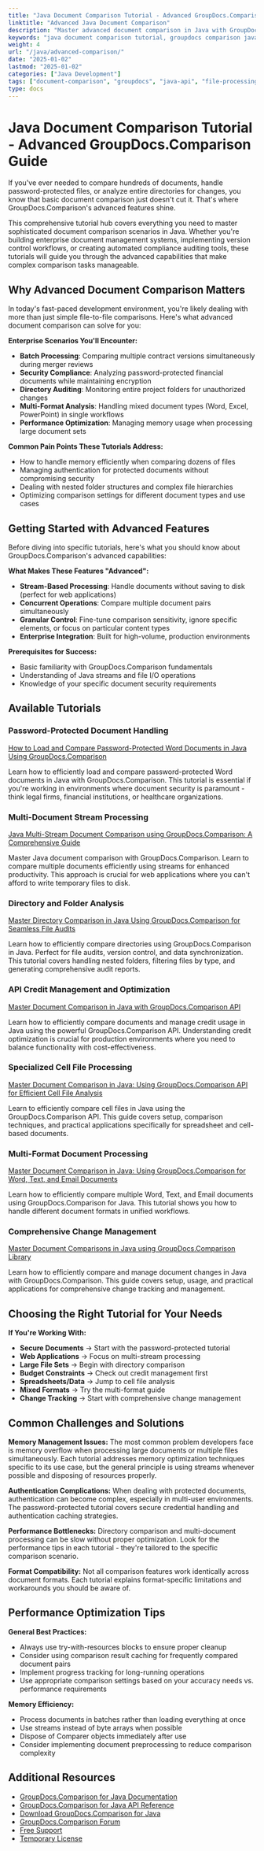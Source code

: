 ```yaml
---
title: "Java Document Comparison Tutorial - Advanced GroupDocs.Comparison Guide"
linktitle: "Advanced Java Document Comparison"
description: "Master advanced document comparison in Java with GroupDocs.Comparison. Step-by-step tutorials for multi-file, protected docs, and directory comparison."
keywords: "java document comparison tutorial, groupdocs comparison java guide, compare documents java api, java file comparison library, multi document comparison java"
weight: 4
url: "/java/advanced-comparison/"
date: "2025-01-02"
lastmod: "2025-01-02"
categories: ["Java Development"]
tags: ["document-comparison", "groupdocs", "java-api", "file-processing"]
type: docs
---
```

# Java Document Comparison Tutorial - Advanced GroupDocs.Comparison Guide

If you've ever needed to compare hundreds of documents, handle password-protected files, or analyze entire directories for changes, you know that basic document comparison just doesn't cut it. That's where GroupDocs.Comparison's advanced features shine.

This comprehensive tutorial hub covers everything you need to master sophisticated document comparison scenarios in Java. Whether you're building enterprise document management systems, implementing version control workflows, or creating automated compliance auditing tools, these tutorials will guide you through the advanced capabilities that make complex comparison tasks manageable.

## Why Advanced Document Comparison Matters

In today's fast-paced development environment, you're likely dealing with more than just simple file-to-file comparisons. Here's what advanced document comparison can solve for you:

**Enterprise Scenarios You'll Encounter:**
- **Batch Processing**: Comparing multiple contract versions simultaneously during merger reviews
- **Security Compliance**: Analyzing password-protected financial documents while maintaining encryption
- **Directory Auditing**: Monitoring entire project folders for unauthorized changes
- **Multi-Format Analysis**: Handling mixed document types (Word, Excel, PowerPoint) in single workflows
- **Performance Optimization**: Managing memory usage when processing large document sets

**Common Pain Points These Tutorials Address:**
- How to handle memory efficiently when comparing dozens of files
- Managing authentication for protected documents without compromising security
- Dealing with nested folder structures and complex file hierarchies
- Optimizing comparison settings for different document types and use cases

## Getting Started with Advanced Features

Before diving into specific tutorials, here's what you should know about GroupDocs.Comparison's advanced capabilities:

**What Makes These Features "Advanced":**
- **Stream-Based Processing**: Handle documents without saving to disk (perfect for web applications)
- **Concurrent Operations**: Compare multiple document pairs simultaneously
- **Granular Control**: Fine-tune comparison sensitivity, ignore specific elements, or focus on particular content types
- **Enterprise Integration**: Built for high-volume, production environments

**Prerequisites for Success:**
- Basic familiarity with GroupDocs.Comparison fundamentals
- Understanding of Java streams and file I/O operations
- Knowledge of your specific document security requirements

## Available Tutorials

### Password-Protected Document Handling

[How to Load and Compare Password-Protected Word Documents in Java Using GroupDocs.Comparison](./groupdocs-compare-protected-word-documents-java/)

Learn how to efficiently load and compare password-protected Word documents in Java with GroupDocs.Comparison. This tutorial is essential if you're working in environments where document security is paramount - think legal firms, financial institutions, or healthcare organizations.


### Multi-Document Stream Processing

[Java Multi-Stream Document Comparison using GroupDocs.Comparison: A Comprehensive Guide](./java-groupdocs-comparison-multi-stream-document-guide/)

Master Java document comparison with GroupDocs.Comparison. Learn to compare multiple documents efficiently using streams for enhanced productivity. This approach is crucial for web applications where you can't afford to write temporary files to disk.

### Directory and Folder Analysis

[Master Directory Comparison in Java Using GroupDocs.Comparison for Seamless File Audits](./master-directory-comparison-java-groupdocs-comparison/)

Learn how to efficiently compare directories using GroupDocs.Comparison in Java. Perfect for file audits, version control, and data synchronization. This tutorial covers handling nested folders, filtering files by type, and generating comprehensive audit reports.

### API Credit Management and Optimization

[Master Document Comparison in Java with GroupDocs.Comparison API](./master-document-comparison-java-groupdocs-api/)

Learn how to efficiently compare documents and manage credit usage in Java using the powerful GroupDocs.Comparison API. Understanding credit optimization is crucial for production environments where you need to balance functionality with cost-effectiveness.

### Specialized Cell File Processing

[Master Document Comparison in Java: Using GroupDocs.Comparison API for Efficient Cell File Analysis](./groupdocs-comparison-java-api-document-comparison/)

Learn to efficiently compare cell files in Java using the GroupDocs.Comparison API. This guide covers setup, comparison techniques, and practical applications specifically for spreadsheet and cell-based documents.

### Multi-Format Document Processing

[Master Document Comparison in Java: Using GroupDocs.Comparison for Word, Text, and Email Documents](./master-document-comparison-java-groupdocs/)

Learn how to efficiently compare multiple Word, Text, and Email documents using GroupDocs.Comparison for Java. This tutorial shows you how to handle different document formats in unified workflows.

### Comprehensive Change Management

[Master Document Comparisons in Java using GroupDocs.Comparison Library](./master-java-document-comparisons-groupdocs/)

Learn how to efficiently compare and manage document changes in Java with GroupDocs.Comparison. This guide covers setup, usage, and practical applications for comprehensive change tracking and management.

## Choosing the Right Tutorial for Your Needs

**If You're Working With:**
- **Secure Documents** → Start with the password-protected tutorial
- **Web Applications** → Focus on multi-stream processing
- **Large File Sets** → Begin with directory comparison
- **Budget Constraints** → Check out credit management first
- **Spreadsheets/Data** → Jump to cell file analysis
- **Mixed Formats** → Try the multi-format guide
- **Change Tracking** → Start with comprehensive change management

## Common Challenges and Solutions

**Memory Management Issues:**
The most common problem developers face is memory overflow when processing large documents or multiple files simultaneously. Each tutorial addresses memory optimization techniques specific to its use case, but the general principle is using streams whenever possible and disposing of resources properly.

**Authentication Complications:**
When dealing with protected documents, authentication can become complex, especially in multi-user environments. The password-protected tutorial covers secure credential handling and authentication caching strategies.

**Performance Bottlenecks:**
Directory comparison and multi-document processing can be slow without proper optimization. Look for the performance tips in each tutorial - they're tailored to the specific comparison scenario.

**Format Compatibility:**
Not all comparison features work identically across document formats. Each tutorial explains format-specific limitations and workarounds you should be aware of.

## Performance Optimization Tips

**General Best Practices:**
- Always use try-with-resources blocks to ensure proper cleanup
- Consider using comparison result caching for frequently compared document pairs
- Implement progress tracking for long-running operations
- Use appropriate comparison settings based on your accuracy needs vs. performance requirements

**Memory Efficiency:**
- Process documents in batches rather than loading everything at once
- Use streams instead of byte arrays when possible
- Dispose of Comparer objects immediately after use
- Consider implementing document preprocessing to reduce comparison complexity

## Additional Resources

- [GroupDocs.Comparison for Java Documentation](https://docs.groupdocs.com/comparison/java/)
- [GroupDocs.Comparison for Java API Reference](https://reference.groupdocs.com/comparison/java/)
- [Download GroupDocs.Comparison for Java](https://releases.groupdocs.com/comparison/java/)
- [GroupDocs.Comparison Forum](https://forum.groupdocs.com/c/comparison)
- [Free Support](https://forum.groupdocs.com/)
- [Temporary License](https://purchase.groupdocs.com/temporary-license/)

